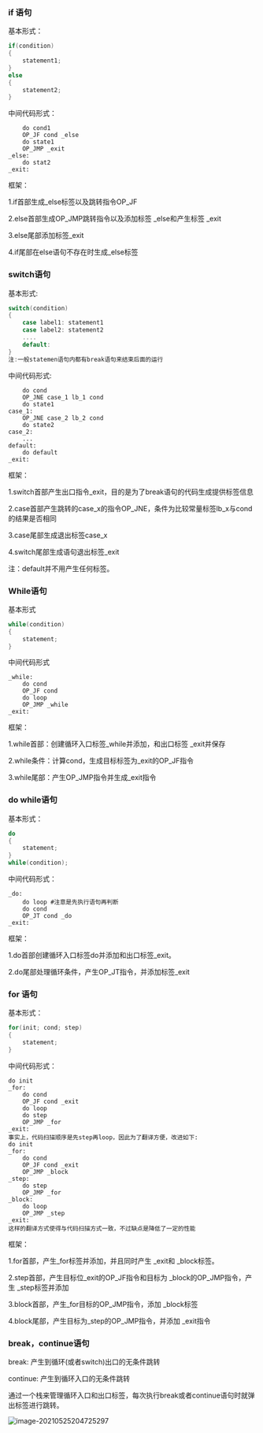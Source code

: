 ### if 语句

基本形式：

```cpp
if(condition)
{
    statement1;
}
else
{
    statement2;
}
```

中间代码形式：

```shell
	do cond1
	OP_JF cond _else
	do state1
	OP_JMP _exit
_else:
	do stat2
_exit:
```

框架：

1.if首部生成_else标签以及跳转指令OP_JF

2.else首部生成OP_JMP跳转指令以及添加标签 _else和产生标签 _exit

3.else尾部添加标签_exit

4.if尾部在else语句不存在时生成_else标签



### switch语句

基本形式:

```cpp
switch(condition)
{
    case label1: statement1
    case label2: statement2
    ....
    default:
}
注:一般statemen语句内都有break语句来结束后面的运行
```

中间代码形式:

```shell
	do cond
	OP_JNE case_1 lb_1 cond
	do state1
case_1:
	OP_JNE case_2 lb_2 cond
	do state2
case_2:
	...
default:
	do default
_exit:
```

框架：

1.switch首部产生出口指令_exit，目的是为了break语句的代码生成提供标签信息

2.case首部产生跳转的case_x的指令OP_JNE，条件为比较常量标签lb_x与cond的结果是否相同

3.case尾部生成退出标签case_x

4.switch尾部生成语句退出标签_exit

注：default并不用产生任何标签。



### While语句

基本形式

```cpp
while(condition)
{
    statement;
}
```

中间代码形式

```shell
_while:
	do cond
	OP_JF cond
	do loop
	OP_JMP _while
_exit:
```

框架：

1.while首部：创建循环入口标签_while并添加，和出口标签 _exit并保存

2.while条件：计算cond，生成目标标签为_exit的OP_JF指令

3.while尾部：产生OP_JMP指令并生成_exit指令



### do while语句

基本形式：

```cpp
do
{
    statement;
}
while(condition);
```

中间代码形式：

```shell
_do:
	do loop #注意是先执行语句再判断
	do cond
	OP_JT cond _do
_exit:
```

框架：

1.do首部创建循环入口标签do并添加和出口标签_exit。

2.do尾部处理循环条件，产生OP_JT指令，并添加标签_exit



### for 语句

基本形式：

```cpp
for(init; cond; step)
{
    statement;
}
```

中间代码形式：

```shell
do init
_for:
	do cond
	OP_JF cond _exit
	do loop
	do step
	OP_JMP _for
_exit:
事实上，代码扫描顺序是先step再loop，因此为了翻译方便，改进如下:
do init
_for:
	do cond
	OP_JF cond _exit
	OP_JMP _block
_step:
	do step
	OP_JMP _for
_block:
	do loop
	OP_JMP _step
_exit:
这样的翻译方式使得与代码扫描方式一致，不过缺点是降低了一定的性能
```

框架：

1.for首部，产生_for标签并添加，并且同时产生 _exit和 _block标签。

2.step首部，产生目标位_exit的OP_JF指令和目标为 _block的OP_JMP指令，产生 _step标签并添加

3.block首部，产生_for目标的OP_JMP指令，添加 _block标签

4.block尾部，产生目标为_step的OP_JMP指令，并添加 _exit指令	



### break，continue语句

break: 产生到循环(或者switch)出口的无条件跳转

continue: 产生到循环入口的无条件跳转

通过一个栈来管理循环入口和出口标签，每次执行break或者continue语句时就弹出标签进行跳转。

![image-20210525204725297](E:\Typora\image\image-20210525204725297.png)

